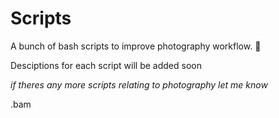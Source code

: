 # Scripts
A bunch of bash scripts to improve photography workflow. 📸

Desciptions for each script will be added soon 

*if theres any more scripts relating to photography let me know*

.bam
